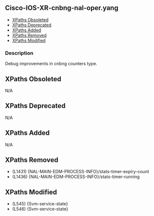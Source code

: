 ## Cisco-IOS-XR-cnbng-nal-oper.yang

- [XPaths Obsoleted](#xpaths-obsoleted)
- [XPaths Deprecated](#xpaths-deprecated)
- [XPaths Added](#xpaths-added)
- [XPaths Removed](#xpaths-removed)
- [XPaths Modified](#xpaths-modified)

### Description

Debug improvements in cnbng counters type.

## XPaths Obsoleted

N/A

## XPaths Deprecated

N/A

## XPaths Added

N/A

## XPaths Removed

- (L1431)	{NAL-MAIN-EDM-PROCESS-INFO}/stats-timer-expiry-count
- (L1436)	{NAL-MAIN-EDM-PROCESS-INFO}/stats-timer-running

## XPaths Modified

- (L545)	{Svm-service-state}
- (L546)	{Svm-service-state}

